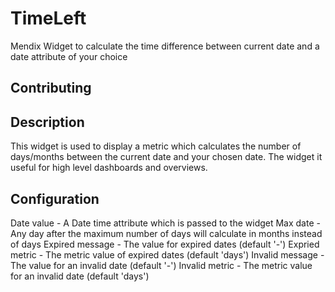 # TimeLeft

Mendix Widget to calculate the time difference between current date and a date attribute of your choice 

## Contributing

## Description

This widget is used to display a metric which calculates the number of days/months between the current date and your chosen date. 
The widget it useful for high level dashboards and overviews. 

## Configuration

Date value - A Date time attribute which is passed to the widget
Max date - Any day after the maximum number of days will calculate in months instead of days
Expired message - The value for expired dates (default '-')
Expried metric - The metric value of expired dates (default 'days')
Invalid message - The value for an invalid date (default '-')
Invalid metric - The metric value for an invalid date (default 'days')
